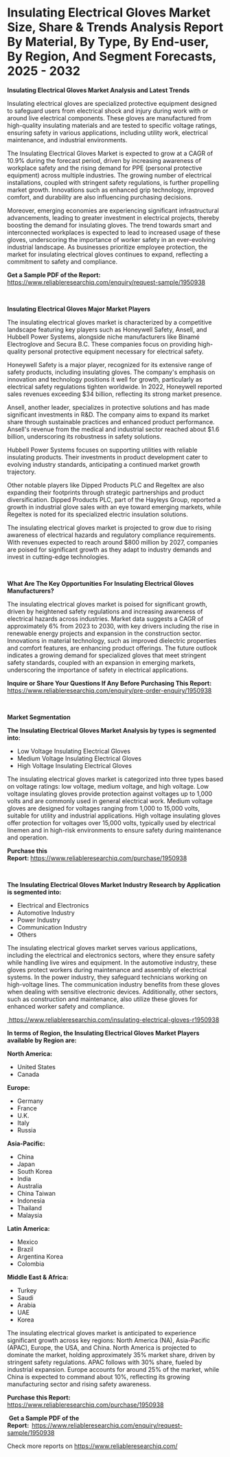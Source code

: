 <p><h1>Insulating Electrical Gloves Market Size, Share & Trends Analysis Report By Material, By Type, By End-user, By Region, And Segment Forecasts, 2025 - 2032</h1></p><p><strong>Insulating Electrical Gloves Market Analysis and Latest Trends</strong></p>
<p><p>Insulating electrical gloves are specialized protective equipment designed to safeguard users from electrical shock and injury during work with or around live electrical components. These gloves are manufactured from high-quality insulating materials and are tested to specific voltage ratings, ensuring safety in various applications, including utility work, electrical maintenance, and industrial environments.</p><p>The Insulating Electrical Gloves Market is expected to grow at a CAGR of 10.9% during the forecast period, driven by increasing awareness of workplace safety and the rising demand for PPE (personal protective equipment) across multiple industries. The growing number of electrical installations, coupled with stringent safety regulations, is further propelling market growth. Innovations such as enhanced grip technology, improved comfort, and durability are also influencing purchasing decisions.</p><p>Moreover, emerging economies are experiencing significant infrastructural advancements, leading to greater investment in electrical projects, thereby boosting the demand for insulating gloves. The trend towards smart and interconnected workplaces is expected to lead to increased usage of these gloves, underscoring the importance of worker safety in an ever-evolving industrial landscape. As businesses prioritize employee protection, the market for insulating electrical gloves continues to expand, reflecting a commitment to safety and compliance.</p></p>
<p><strong>Get a Sample PDF of the Report:&nbsp;</strong> <a href="https://www.reliableresearchiq.com/enquiry/request-sample/1950938?utm_campaign=904&utm_medium=2&utm_source=Github&utm_content=ia&utm_term=06022025&utm_id=insulating-electrical-gloves">https://www.reliableresearchiq.com/enquiry/request-sample/1950938</a></p>
<p>&nbsp;</p>
<p><strong>Insulating Electrical Gloves Major Market Players</strong></p>
<p><p>The insulating electrical gloves market is characterized by a competitive landscape featuring key players such as Honeywell Safety, Ansell, and Hubbell Power Systems, alongside niche manufacturers like Binamé Electroglove and Secura B.C. These companies focus on providing high-quality personal protective equipment necessary for electrical safety.</p><p>Honeywell Safety is a major player, recognized for its extensive range of safety products, including insulating gloves. The company's emphasis on innovation and technology positions it well for growth, particularly as electrical safety regulations tighten worldwide. In 2022, Honeywell reported sales revenues exceeding $34 billion, reflecting its strong market presence.</p><p>Ansell, another leader, specializes in protective solutions and has made significant investments in R&D. The company aims to expand its market share through sustainable practices and enhanced product performance. Ansell's revenue from the medical and industrial sector reached about $1.6 billion, underscoring its robustness in safety solutions.</p><p>Hubbell Power Systems focuses on supporting utilities with reliable insulating products. Their investments in product development cater to evolving industry standards, anticipating a continued market growth trajectory.</p><p>Other notable players like Dipped Products PLC and Regeltex are also expanding their footprints through strategic partnerships and product diversification. Dipped Products PLC, part of the Hayleys Group, reported a growth in industrial glove sales with an eye toward emerging markets, while Regeltex is noted for its specialized electric insulation solutions.</p><p>The insulating electrical gloves market is projected to grow due to rising awareness of electrical hazards and regulatory compliance requirements. With revenues expected to reach around $800 million by 2027, companies are poised for significant growth as they adapt to industry demands and invest in cutting-edge technologies.</p></p>
<p>&nbsp;</p>
<p><strong>What Are The Key Opportunities For Insulating Electrical Gloves Manufacturers?</strong></p>
<p><p>The insulating electrical gloves market is poised for significant growth, driven by heightened safety regulations and increasing awareness of electrical hazards across industries. Market data suggests a CAGR of approximately 6% from 2023 to 2030, with key drivers including the rise in renewable energy projects and expansion in the construction sector. Innovations in material technology, such as improved dielectric properties and comfort features, are enhancing product offerings. The future outlook indicates a growing demand for specialized gloves that meet stringent safety standards, coupled with an expansion in emerging markets, underscoring the importance of safety in electrical applications.</p></p>
<p><strong>Inquire or Share Your Questions If Any Before Purchasing This Report:</strong> <a href="https://www.reliableresearchiq.com/enquiry/pre-order-enquiry/1950938?utm_campaign=904&utm_medium=2&utm_source=Github&utm_content=ia&utm_term=06022025&utm_id=insulating-electrical-gloves">https://www.reliableresearchiq.com/enquiry/pre-order-enquiry/1950938</a></p>
<p>&nbsp;</p>
<p><strong>Market Segmentation</strong></p>
<p><strong>The Insulating Electrical Gloves Market Analysis by types is segmented into:</strong></p>
<p><ul><li>Low Voltage Insulating Electrical Gloves</li><li>Medium Voltage Insulating Electrical Gloves</li><li>High Voltage Insulating Electrical Gloves</li></ul></p>
<p><p>The insulating electrical gloves market is categorized into three types based on voltage ratings: low voltage, medium voltage, and high voltage. Low voltage insulating gloves provide protection against voltages up to 1,000 volts and are commonly used in general electrical work. Medium voltage gloves are designed for voltages ranging from 1,000 to 15,000 volts, suitable for utility and industrial applications. High voltage insulating gloves offer protection for voltages over 15,000 volts, typically used by electrical linemen and in high-risk environments to ensure safety during maintenance and operation.</p></p>
<p><strong>Purchase this Report:&nbsp;</strong><a href="https://www.reliableresearchiq.com/purchase/1950938?utm_campaign=904&utm_medium=2&utm_source=Github&utm_content=ia&utm_term=06022025&utm_id=insulating-electrical-gloves">https://www.reliableresearchiq.com/purchase/1950938</a></p>
<p>&nbsp;</p>
<p><strong>The Insulating Electrical Gloves Market Industry Research by Application is segmented into:</strong></p>
<p><ul><li>Electrical and Electronics</li><li>Automotive Industry</li><li>Power Industry</li><li>Communication Industry</li><li>Others</li></ul></p>
<p><p>The insulating electrical gloves market serves various applications, including the electrical and electronics sectors, where they ensure safety while handling live wires and equipment. In the automotive industry, these gloves protect workers during maintenance and assembly of electrical systems. In the power industry, they safeguard technicians working on high-voltage lines. The communication industry benefits from these gloves when dealing with sensitive electronic devices. Additionally, other sectors, such as construction and maintenance, also utilize these gloves for enhanced worker safety and compliance.</p></p>
<p><a href="https://www.reliableresearchiq.com/insulating-electrical-gloves-r1950938?utm_campaign=904&utm_medium=2&utm_source=Github&utm_content=ia&utm_term=06022025&utm_id=insulating-electrical-gloves">&nbsp;https://www.reliableresearchiq.com/insulating-electrical-gloves-r1950938</a></p>
<p><strong>In terms of Region, the Insulating Electrical Gloves Market Players available by Region are:</strong></p>
<p>
    <p> <strong> North America: </strong>
        <ul>
            <li>United States</li>
            <li>Canada</li>
        </ul>
        </p> 
    <p> <strong> Europe: </strong>
        <ul>
            <li>Germany</li>
            <li>France</li>
            <li>U.K.</li>
            <li>Italy</li>
            <li>Russia</li>
        </ul>
        </p> 
    <p> <strong> Asia-Pacific: </strong>
        <ul>
            <li>China</li>
            <li>Japan</li>
            <li>South Korea</li>
            <li>India</li>
            <li>Australia</li>
            <li>China Taiwan</li>
            <li>Indonesia</li>
            <li>Thailand</li>
            <li>Malaysia</li>
        </ul>
        </p> 
    <p> <strong> Latin America: </strong>
        <ul>
            <li>Mexico</li>
            <li>Brazil</li>
            <li>Argentina Korea</li>
            <li>Colombia</li>
        </ul>
        </p> 
    <p> <strong> Middle East & Africa: </strong>
        <ul>
            <li>Turkey</li>
            <li>Saudi</li>
            <li>Arabia</li>
            <li>UAE</li>
            <li>Korea</li>
        </ul>
    </p>
    </p>
<p><p>The insulating electrical gloves market is anticipated to experience significant growth across key regions: North America (NA), Asia-Pacific (APAC), Europe, the USA, and China. North America is projected to dominate the market, holding approximately 35% market share, driven by stringent safety regulations. APAC follows with 30% share, fueled by industrial expansion. Europe accounts for around 25% of the market, while China is expected to command about 10%, reflecting its growing manufacturing sector and rising safety awareness.</p></p>
<p><strong>Purchase this Report: </strong><a href="https://www.reliableresearchiq.com/purchase/1950938?utm_campaign=904&utm_medium=2&utm_source=Github&utm_content=ia&utm_term=06022025&utm_id=insulating-electrical-gloves">https://www.reliableresearchiq.com/purchase/1950938</a></p>
<p>&nbsp;<strong>Get a Sample PDF of the Report:&nbsp;&nbsp;</strong><a href="https://www.reliableresearchiq.com/enquiry/request-sample/1950938?utm_campaign=904&utm_medium=2&utm_source=Github&utm_content=ia&utm_term=06022025&utm_id=insulating-electrical-gloves">https://www.reliableresearchiq.com/enquiry/request-sample/1950938</a></p>
<p><strong></strong></p>
<p>Check more reports on <a href="https://www.reliableresearchiq.com/?utm_campaign=904&utm_medium=2&utm_source=Github&utm_content=ia&utm_term=06022025&utm_id=insulating-electrical-gloves">https://www.reliableresearchiq.com/</a></p>